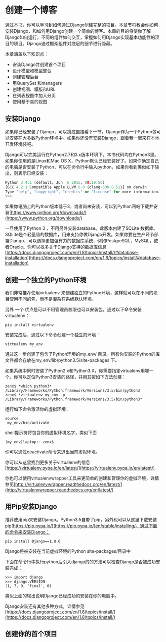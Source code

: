 # 创建一个博客

通过本书，你可以学习到如何通过Django创建完整的项目。本章节将教会你如何安装Django，和如何用Django创建一个简单的博客。本章的目的将使你了解Django如何运行，不同的组件如何交互，掌握如何用Django实现基本功能性的项目的项目。Django通过框架组件对底层的细节进行隐藏。

本章涵盖以下知识点：

* 安装Django并创建首个项目
* 设计模型和模型整合
* 创建管理后台
* 用QuerySet 和managers
* 创建视图、模版和URL
* 在列表视图中加入分页
* 使用基于类的视图

## 安装Django

如果你已经安装了Django，可以跳过直接看下一节。Django作为一个Python包可以安装在大多数Python环境中。如果你还没有安装Django，跟着我一起来在本地开发环境装吧。

Django可以完美运行在Python2.7和3.x版本环境下，本书代码均在Python3里。如果你使用的是Linux和Mac OS X，Python默认已经安装好了。如果你确定自己的电脑是否安装了Python，可以在命令行中输入python，如果你看到类似如下输出，则表示已经安装：

```py
Python 3.4.1 (default, Jun  6 2015, 08:19:56)
[GCC 4.2.1 Compatible Apple LLVM 6.0 (clang-600.0.51)] on darwin
Type "help", "copyright", "credits" or "license" for more information.
>>>
```

如果你电脑上的Python版本低于3，或者尚未安装，可以到Python网站下载并安装[https://www.python.org/downloads/](https://www.python.org/downloads/)

一旦使用了Python 3 ，不用另外安装database。此版本内建了SQLite 数据库。SQLite是个轻量级的数据库，用来支持你做Django开发。如果你要在生产环节部署Django，可以选择更加强有力的数据库系统，例如PostgreSQL，MySQL，或者Oracle。你可以找多关于Django支持的数据库信息[https://docs.djangoproject.com/en/1.8/topics/install/\#database-installation](https://docs.djangoproject.com/en/1.8/topics/install/#database-installation)

## 创建一个独立的Python环境

我们非常推荐使用virtualenv 来创建独立的Python环境，这样就可以在不同的项目使用不同的包，而不是混杂在系统默认环境。

另外 一个 优点是可以不用管理员权限也可以安装包。通过以下命令安装virtualenv：

```
pip install virtualenv
```

安装完成后，通过以下命令创建一个独立的环境：

```
virtualenv my_env
```

通过这一步创建了包含了Python环境的my\_env/ 目录。所有你安装的Python的库文件都会存放在my\_env/lib/python3.5/site-packages 下。

如果系统中同时安装了Python2.x和Python3.X，你需要指定virtualenv用哪一个。你可以定位Python3安装的路径，并用其按如下方法创建：

```
zenx$ *which python3*
/Library/Frameworks/Python.framework/Versions/3.5/bin/python3
zenx$ *virtualenv my_env -p
/Library/Frameworks/Python.framework/Versions/3.5/bin/python3*
```

运行如下命令激活你的虚拟环境：

```
source
 my_env/bin/activate
```

shell提示符将包含你的虚拟环境名字，类似下面

```
(my_env)laptop:~ zenx$
```

你可以通过deactivate命令来退出当前虚拟环境。

你可以从这里找到更多关于virtualenv的信息[https://virtualenv.pypa.io/en/latest/](https://virtualenv.pypa.io/en/latest/)

你也可以使用virtualenvwrapper工具来更简单的创建和管理你的虚拟环境，详情参见[http://virtualenvwrapper.readthedocs.org/en/latest/](http://virtualenvwrapper.readthedocs.org/en/latest/)

## 用Pip安装Django

推荐使用pip来安装Django。Python3.5自带了pip，另外也可以从这里下载安装pip[https://pip.pypa.io/](https://pip.pypa.io/)en/stable/installing/。通过下面的命令来安装Django：

```
pip install Django==1.8.6
```

Django将被安装在当前虚拟环境的Python site-packages/目录中

下面在命令行中执行python后引入django的的方法可以检查Django是否被成功安装完成：

```
>>> import django
>>> django.VERSION
(1, 7, 0, 'final', 0)
```

类似上面的输出说明Django已经成功的安装在你的电脑中。

Django安装还有其他多种方式，详情参见[https://docs.djangoproject.com/en/1.8/topics/install/](https://docs.djangoproject.com/en/1.8/topics/install/)

## 创建你的首个项目



